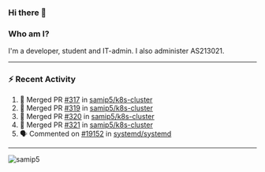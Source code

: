 ### Hi there 👋

### Who am I?
I'm a developer, student and IT-admin. I also administer AS213021.

---
### :zap: Recent Activity
<!--START_SECTION:activity-->
1. 🎉 Merged PR [#317](https://github.com/samip5/k8s-cluster/pull/317) in [samip5/k8s-cluster](https://github.com/samip5/k8s-cluster)
2. 🎉 Merged PR [#319](https://github.com/samip5/k8s-cluster/pull/319) in [samip5/k8s-cluster](https://github.com/samip5/k8s-cluster)
3. 🎉 Merged PR [#320](https://github.com/samip5/k8s-cluster/pull/320) in [samip5/k8s-cluster](https://github.com/samip5/k8s-cluster)
4. 🎉 Merged PR [#321](https://github.com/samip5/k8s-cluster/pull/321) in [samip5/k8s-cluster](https://github.com/samip5/k8s-cluster)
5. 🗣 Commented on [#19152](https://github.com/systemd/systemd/issues/19152) in [systemd/systemd](https://github.com/systemd/systemd)
<!--END_SECTION:activity-->
---

<img align="center" src="https://github-readme-stats.vercel.app/api?username=samip5&show_icons=true" alt="samip5" />
